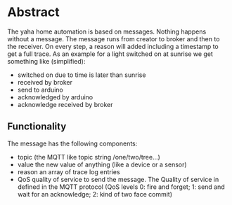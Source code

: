 # Abstract

The yaha home automation is based on messages. Nothing happens without a message. The message runs from creator to broker and then to the receiver. On every step, a reason will added including a timestamp to get a full trace. As an example for a light switched on at sunrise we get something like (simplified):

* switched on due to time is later than sunrise
* received by broker
* send to arduino
* acknowledged by arduino
* acknowledge received by broker

## Functionality

The message has the following components:

* topic (the MQTT like topic string /one/two/tree...)
* value the new value of anything (like a device or a sensor)
* reason an array of trace log entries
* QoS quality of service to send the message. The Quality of service in defined in the MQTT protocol
(QoS levels 0: fire and forget; 1: send and wait for an acknowledge; 2: kind of two face commit)
